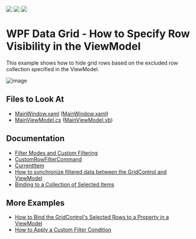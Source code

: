 <!-- default badges list -->
![](https://img.shields.io/endpoint?url=https://codecentral.devexpress.com/api/v1/VersionRange/128653210/21.1.5%2B)
[![](https://img.shields.io/badge/Open_in_DevExpress_Support_Center-FF7200?style=flat-square&logo=DevExpress&logoColor=white)](https://supportcenter.devexpress.com/ticket/details/E4174)
[![](https://img.shields.io/badge/📖_How_to_use_DevExpress_Examples-e9f6fc?style=flat-square)](https://docs.devexpress.com/GeneralInformation/403183)
<!-- default badges end -->

# WPF Data Grid - How to Specify Row Visibility in the ViewModel

This example shows how to hide grid rows based on the excluded row collection specified in the ViewModel.

![image](https://user-images.githubusercontent.com/65009440/133611371-e9f2ee1d-4fd7-4032-bd85-9424f446e1b4.png)

<!-- default file list -->

## Files to Look At

- [MainWindow.xaml](./CS/CustomFilteringMVVM/MainWindow.xaml) ([MainWindow.xaml](./VB/CustomFilteringMVVM/MainWindow.xaml))
- [MainViewModel.cs](./CS/CustomFilteringMVVM/MainViewModel.cs) ([MainViewModel.vb](./VB/CustomFilteringMVVM/MainViewModel.vb))

<!-- default file list end -->

## Documentation

- [Filter Modes and Custom Filtering](https://docs.devexpress.com/WPF/6410/controls-and-libraries/data-grid/filtering-and-searching/filtering-in-code/filter-modes-and-custom-filtering)
- [CustomRowFilterCommand](https://docs.devexpress.com/WPF/DevExpress.Xpf.Grid.GridControl.CustomRowFilterCommand)
- [CurrentItem](https://docs.devexpress.com/WPF/DevExpress.Xpf.Grid.DataControlBase.CurrentItem)
- [How to synchronize filtered data between the GridControl and ViewModel](https://supportcenter.devexpress.com/ticket/details/ka18591)
- [Binding to a Collection of Selected Items](https://docs.devexpress.com/WPF/10125/controls-and-libraries/data-grid/examples/mvvm-enhancements/binding-to-a-collection-of-selected-items)

## More Examples

- [How to Bind the GridControl's Selected Rows to a Property in a ViewModel](https://github.com/DevExpress-Examples/mvvm-how-to-bind-the-gridcontrols-selected-rows-to-a-property-in-a-viewmodel-e3139)
- [How to Apply a Custom Filter Condition](https://github.com/DevExpress-Examples/how-to-implement-custom-filtering-e1167)
